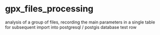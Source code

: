 # gpx_files_processing
analysis of a group of files, recording the main parameters in a single table for subsequent import into postgresql / postgis database
test row
